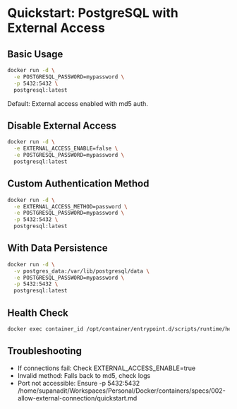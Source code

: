 # Quickstart: PostgreSQL with External Access

## Basic Usage
```bash
docker run -d \
  -e POSTGRESQL_PASSWORD=mypassword \
  -p 5432:5432 \
  postgresql:latest
```
Default: External access enabled with md5 auth.

## Disable External Access
```bash
docker run -d \
  -e EXTERNAL_ACCESS_ENABLE=false \
  -e POSTGRESQL_PASSWORD=mypassword \
  postgresql:latest
```

## Custom Authentication Method
```bash
docker run -d \
  -e EXTERNAL_ACCESS_METHOD=password \
  -e POSTGRESQL_PASSWORD=mypassword \
  -p 5432:5432 \
  postgresql:latest
```

## With Data Persistence
```bash
docker run -d \
  -v postgres_data:/var/lib/postgresql/data \
  -e POSTGRESQL_PASSWORD=mypassword \
  -p 5432:5432 \
  postgresql:latest
```

## Health Check
```bash
docker exec container_id /opt/container/entrypoint.d/scripts/runtime/healthcheck.sh
```

## Troubleshooting
- If connections fail: Check EXTERNAL_ACCESS_ENABLE=true
- Invalid method: Falls back to md5, check logs
- Port not accessible: Ensure -p 5432:5432</content>
<parameter name="filePath">/home/supanadit/Workspaces/Personal/Docker/containers/specs/002-allow-external-connection/quickstart.md